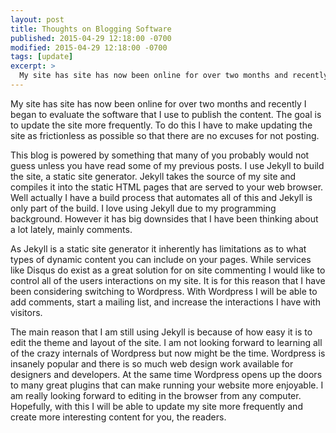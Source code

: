 ```yaml
---
layout: post
title: Thoughts on Blogging Software
published: 2015-04-29 12:18:00 -0700
modified: 2015-04-29 12:18:00 -0700
tags: [update]
excerpt: >
  My site has site has now been online for over two months and recently I began to evaluate the software that I use to publish the content. The goal is to update the site more frequently.  To do this I have to make updating the site as frictionless as possible so that there are no excuses for not posting.
---
```

My site has site has now been online for over two months and recently I began to evaluate the software that I use to publish the content. The goal is to update the site more frequently.  To do this I have to make updating the site as frictionless as possible so that there are no excuses for not posting.

This blog is powered by something that many of you probably would not guess unless you have read some of my previous posts. I use Jekyll to build the site, a static site generator. Jekyll takes the source of my site and compiles it into the static HTML pages that are served to your web browser. Well actually I have a build process that automates all of this and Jekyll is only part of the build. I love using Jekyll due to my programming background. However it has big downsides that I have been thinking about a lot lately, mainly comments.

As Jekyll is a static site generator it inherently has limitations as to what types of dynamic content you can include on your pages. While services like Disqus do exist as a great solution for on site commenting I would like to control all of the users interactions on my site. It is for this reason that I have been considering switching to Wordpress. With Wordpress I will be able to add comments, start a mailing list, and increase the interactions I have with visitors.

The main reason that I am still using Jekyll is because of how easy it is to edit the theme and layout of the site. I am not looking forward to learning all of the crazy internals of Wordpress but now might be the time. Wordpress is insanely popular and there is so much web design work available for designers and developers. At the same time Wordpress opens up the doors to many great plugins that can make running your website more enjoyable. I am really looking forward to editing in the browser from any computer. Hopefully, with this I will be able to update my site more frequently and create more interesting content for you, the readers.